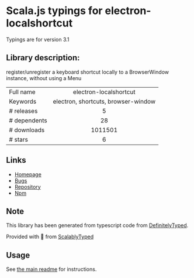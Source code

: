 
# Scala.js typings for electron-localshortcut

Typings are for version 3.1

## Library description:
register/unregister a keyboard shortcut locally to a BrowserWindow instance, without using a Menu

|                    |                 |
| ------------------ | :-------------: |
| Full name          | electron-localshortcut |
| Keywords           | electron, shortcuts, browser-window |
| # releases         | 5 |
| # dependents       | 28 |
| # downloads        | 1011501 |
| # stars            | 6 |

## Links
- [Homepage](https://github.com/parro-it/electron-localshortcut#readme)
- [Bugs](https://github.com/parro-it/electron-localshortcut/issues)
- [Repository](https://github.com/parro-it/electron-localshortcut)
- [Npm](https://www.npmjs.com/package/electron-localshortcut)
    


## Note
This library has been generated from typescript code from [DefinitelyTyped](https://definitelytyped.org).

Provided with :purple_heart: from [ScalablyTyped](https://github.com/oyvindberg/ScalablyTyped)

## Usage
See [the main readme](../../readme.md) for instructions.


